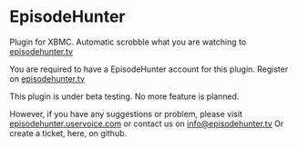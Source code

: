 EpisodeHunter
=============

Plugin for XBMC.
Automatic scrobble what you are watching to [episodehunter.tv](http://episodehunter.tv)

You are required to have a EpisodeHunter account for this plugin.
Register on [episodehunter.tv](http://episodehunter.tv)

This plugin is under beta testing.
No more feature is planned.

However, if you have any suggestions or problem, please
visit [episodehunter.uservoice.com](episodehunter.uservoice.com) or
contact us on info@episodehunter.tv
Or create a ticket, here, on github.
